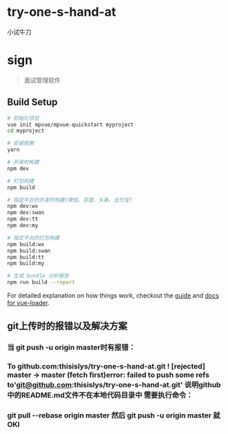 # try-one-s-hand-at
小试牛刀

# sign

> 面试管理软件

## Build Setup

``` bash
# 初始化项目
vue init mpvue/mpvue-quickstart myproject
cd myproject

# 安装依赖
yarn

# 开发时构建
npm dev

# 打包构建
npm build

# 指定平台的开发时构建(微信、百度、头条、支付宝)
npm dev:wx
npm dev:swan
npm dev:tt
npm dev:my

# 指定平台的打包构建
npm build:wx
npm build:swan
npm build:tt
npm build:my

# 生成 bundle 分析报告
npm run build --report
```

For detailed explanation on how things work, checkout the [guide](http://vuejs-templates.github.io/webpack/) and [docs for vue-loader](http://vuejs.github.io/vue-loader).


## git上传时的报错以及解决方案
### 当 git push -u origin master时有报错：
### To github.com:thisislys/try-one-s-hand-at.git ! [rejected]        master -> master (fetch first)error: failed to push some refs to'git@github.com:thisislys/try-one-s-hand-at.git' 说明github中的README.md文件不在本地代码目录中 需要执行命令：
### git pull --rebase origin master 然后 git push -u origin master 就OKl
